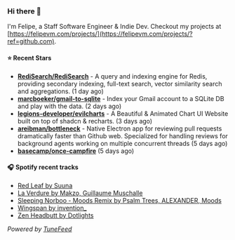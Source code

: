 ### Hi there 👋

I'm Felipe, a Staff Software Engineer & Indie Dev. Checkout my projects at [https://felipevm.com/projects/](https://felipevm.com/projects/?ref=github.com).

#### ⭐ Recent Stars
- **[RediSearch/RediSearch](https://github.com/RediSearch/RediSearch)** - A query and indexing engine for Redis, providing secondary indexing, full-text search, vector similarity search and aggregations. (1 day ago)
- **[marcboeker/gmail-to-sqlite](https://github.com/marcboeker/gmail-to-sqlite)** - Index your Gmail account to a SQLite DB and play with the data. (2 days ago)
- **[legions-developer/evilcharts](https://github.com/legions-developer/evilcharts)** - A Beautiful &amp; Animated Chart UI Website built on top of shadcn &amp; recharts. (3 days ago)
- **[areibman/bottleneck](https://github.com/areibman/bottleneck)** - Native Electron app for reviewing pull requests dramatically faster than Github web. Specialized for handling reviews for background agents working on multiple concurrent threads (5 days ago)
- **[basecamp/once-campfire](https://github.com/basecamp/once-campfire)** (5 days ago)

#### 🎧 Spotify recent tracks
- [Red Leaf by Suuna](https://open.spotify.com/track/2jDDLu6hFF3qAhyTNCg2NM)
- [La Verdure by Makzo, Guillaume Muschalle](https://open.spotify.com/track/0dm06bIlFo92spz39gAYxc)
- [Sleeping Norboo - Moods Remix by Psalm Trees, ALEXANDER, Moods](https://open.spotify.com/track/3Fgpy0rBMZNP4vvJM4ZYEs)
- [Wingspan by invention_](https://open.spotify.com/track/4wdXF6LD9NE8kx30dNRN5U)
- [Zen Headbutt by Dotlights](https://open.spotify.com/track/3O5njvd5zm3dinj44ZY2Nq)

_Powered by [TuneFeed](https://tunefeed.app?ref=github.com)_
